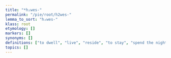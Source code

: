 ```yaml
---
title: "*h₂wes-"
permalink: "/pie/root/h2wes-"
lemma_to_sort: "h₂wes-"
klass: root
etymology: []
markers: []
synonyms: []
definitions: ["to dwell", "live", "reside", "to stay", "spend the night"]
topics: []
---
```


